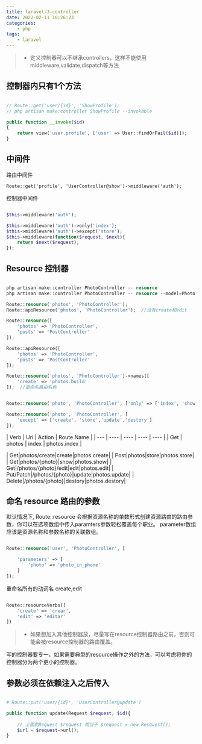 ```yaml
---
title: laravel-3-controller
date: 2022-02-11 10:26:23
categories:
	- php 
tags:
	- laravel
---
```


>* 定义控制器可以不继承controllers，这样不能使用middleware,validate,dispatch等方法

## 控制器内只有1个方法

```php

// Route::get('user/{id}', 'ShowProfile');
// php artisan make:controller ShowProfile --invokable

public function __invoke($id)
{
	return view('user.profile', ['user' => User::findOrFail($id)]);
}

```

## 中间件

路由中间件

`Route::get('profile', 'UserController@show')->middleware('auth');`

控制器中间件

```php

$this->middleware('auth');

$this->middleware('auth')->only('index');
$this->middleware('auth')->except('store');
$this->middleware(function($request, $next){
	return $next($request);
});

```

## Resource 控制器

```php

php artisan make::controller PhotoController -- resource
php artisan make::controller PhotoController -- resource --model=Photo

Route::resource('photos', 'PhotoController');
Route::apiResource('photos', 'PhotoController');  //没有create和edit

Route::resource([
	'photos' => 'PhotoController',
	'posts' => 'PostController'
]);

Route::apiResource([
	'photos' => 'PhotoController',
	'posts' => 'PostController'
]);

Route::resource('photos', 'PhotoController')->names([
	'create' => 'photos.build'
]);  //重命名路由名称


Route::resource('photo', 'PhotoController', ['only' => ['index', 'show']]);

Route::resource('photo', 'PhotoController', [
	'except' => ['create', 'store','update','destory']
]);

```


| Verb | Uri | Action | Route Name |
| --- | ---- | ---- | ---- | ---- |
| Get | photos | index | photos.index |

| Get|photos/create|create|photos.create|
| Post|photos|store|photos.store|
| Get|photos/{photo}|show|photos.show|
| Get|/photos/{photo}/edit|edit|photos.edit|
| Put/Patch|/photos/{photo}|update|photos.update|
| Delete|/photos/{photo}|destory|photos.destory|


## 命名 resource 路由的参数

默认情况下, Route::resource 会根据资源名称的单数形式创建资源路由的路由参数，你可以在选项数组中传入paramters参数轻松覆盖每个职业。
parameter数组应该是资源名称和参数名称的关联数组。

```php

Route::resource('user', 'PhotoController', [

	'parameters' => [
		'photo' => 'photo_in_phone'
	]
]);

```

重命名所有的动词名 create,edit

```php

Route::resourceVerbs([
	'create' => 'crear',
	'edit' => 'editar'
])

```

>* 如果想加入其他控制器放，尽量写在resource控制器路由之前，否则可能会被resource控制器的路由覆盖。

写的控制器要专一，如果需要典型的resource操作之外的方法，可以考虑将你的控制器分为两个更小的控制器。

## 参数必须在依赖注入之后传入

```php

# Route::put('user/{id}', 'UserController@update')

public function update(Request $request, $id){
	
	// 上面的Request $request 相当于 $request = new Resquest();
	$url = $request->url();
}

```
